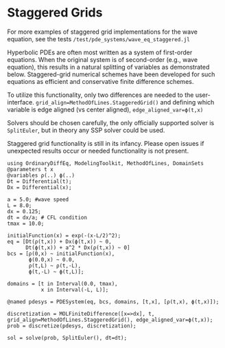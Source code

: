 # Staggered Grids

For more examples of staggered grid implementations for the wave equation, see the tests `/test/pde_systems/wave_eq_staggered.jl` 

Hyperbolic PDEs are often most written as a system of first-order equations. When the original system is of second-order (e.g., wave equation), this results in a natural splitting of variables as demonstrated below. Staggered-grid numerical schemes have been developed for such equations as efficient and conservative finite difference schemes.

To utilize this functionality, only two differences are needed to the user-interface. `grid_align=MethodOfLines.StaggeredGrid()` and defining which variable is edge aligned (vs center aligned), `edge_aligned_var=ϕ(t,x)`

Solvers should be chosen carefully, the only officially supported solver is `SplitEuler`, but in theory any SSP solver could be used.

Staggered grid functionality is still in its infancy. Please open issues if unexpected results occur or needed functionality is not present.

```
using OrdinaryDiffEq, ModelingToolkit, MethodOfLines, DomainSets
@parameters t x
@variables ρ(..) ϕ(..)
Dt = Differential(t);
Dx = Differential(x);

a = 5.0; #wave speed
L = 8.0;
dx = 0.125;
dt = dx/a; # CFL condition
tmax = 10.0;

initialFunction(x) = exp(-(x-L/2)^2);
eq = [Dt(ρ(t,x)) + Dx(ϕ(t,x)) ~ 0,
      Dt(ϕ(t,x)) + a^2 * Dx(ρ(t,x)) ~ 0]
bcs = [ρ(0,x) ~ initialFunction(x),
       ϕ(0.0,x) ~ 0.0,
       ρ(t,L) ~ ρ(t,-L),
       ϕ(t,-L) ~ ϕ(t,L)];

domains = [t in Interval(0.0, tmax),
           x in Interval(-L, L)];

@named pdesys = PDESystem(eq, bcs, domains, [t,x], [ρ(t,x), ϕ(t,x)]);

discretization = MOLFiniteDifference([x=>dx], t, grid_align=MethodOfLines.StaggeredGrid(), edge_aligned_var=ϕ(t,x));
prob = discretize(pdesys, discretization);

sol = solve(prob, SplitEuler(), dt=dt);
```
